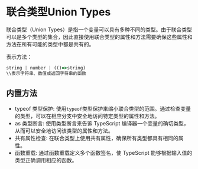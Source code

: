 # 联合类型Union Types

联合类型（Union Types）是指一个变量可以具有多种不同的类型。由于联合类型可以是多个类型的集合，因此直接使用联合类型的属性和方法需要确保这些属性和方法在所有可能的类型中都是共有的。

表示方法：
```typescript
string | number | (()=>string)
\\表示字符串、数值或返回字符串的函数
```

## 内置方法

- typeof 类型保护: 使用`typeof`类型保护来缩小联合类型的范围。通过检查变量的类型，可以在相应分支中安全地访问特定类型的属性和方法。
- as 类型断言: 使用类型断言来告诉 TypeScript 编译器一个变量的确切类型，从而可以安全地访问该类型的属性和方法。
- 共有属性检查: 在联合类型上使用共有属性，确保所有类型都具有相同的属性。
- 函数重载: 通过函数重载定义多个函数签名，使 TypeScript 能够根据输入值的类型正确调用相应的函数。
